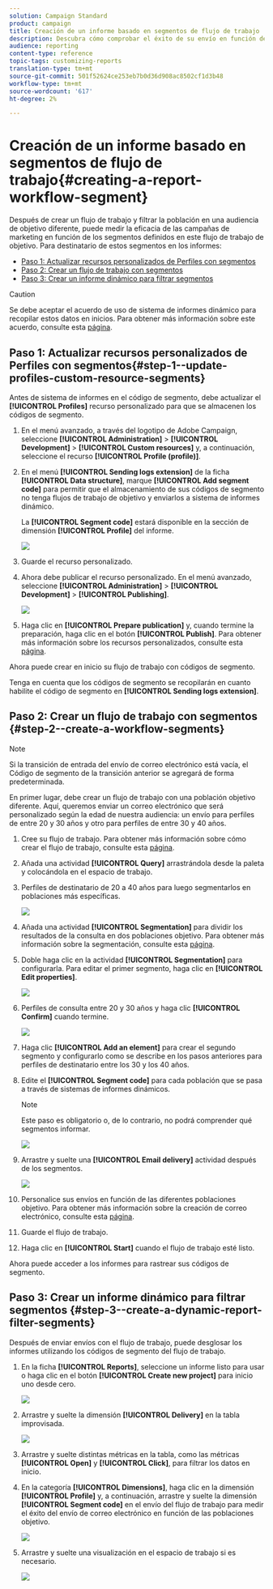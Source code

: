 ```yaml
---
solution: Campaign Standard
product: campaign
title: Creación de un informe basado en segmentos de flujo de trabajo
description: Descubra cómo comprobar el éxito de su envío en función de los segmentos de sus flujos de trabajo en los informes.
audience: reporting
content-type: reference
topic-tags: customizing-reports
translation-type: tm+mt
source-git-commit: 501f52624ce253eb7b0d36d908ac8502cf1d3b48
workflow-type: tm+mt
source-wordcount: '617'
ht-degree: 2%

---
```



# Creación de un informe basado en segmentos de flujo de trabajo{#creating-a-report-workflow-segment}

Después de crear un flujo de trabajo y filtrar la población en una audiencia de objetivo diferente, puede medir la eficacia de las campañas de marketing en función de los segmentos definidos en este flujo de trabajo de objetivo.
Para destinatario de estos segmentos en los informes:

* [Paso 1: Actualizar recursos personalizados de Perfiles con segmentos](#step-1--update-profiles-custom-resource-segments)
* [Paso 2: Crear un flujo de trabajo con segmentos](#step-2--create-a-workflow-segments)
* [Paso 3: Crear un informe dinámico para filtrar segmentos](#step-3--create-a-dynamic-report-filter-segments)

>[!CAUTION]
>Se debe aceptar el acuerdo de uso de sistema de informes dinámico para recopilar estos datos en inicios.
>Para obtener más información sobre este acuerdo, consulte esta [página](../../reporting/using/about-dynamic-reports.md#dynamic-reporting-usage-agreement).

## Paso 1: Actualizar recursos personalizados de Perfiles con segmentos{#step-1--update-profiles-custom-resource-segments}

Antes de sistema de informes en el código de segmento, debe actualizar el **[!UICONTROL Profiles]** recurso personalizado para que se almacenen los códigos de segmento.

1. En el menú avanzado, a través del logotipo de Adobe Campaign, seleccione **[!UICONTROL Administration]** > **[!UICONTROL Development]** > **[!UICONTROL Custom resources]** y, a continuación, seleccione el recurso **[!UICONTROL Profile (profile)]**.
1. En el menú **[!UICONTROL Sending logs extension]** de la ficha **[!UICONTROL Data structure]**, marque **[!UICONTROL Add segment code]** para permitir que el almacenamiento de sus códigos de segmento no tenga flujos de trabajo de objetivo y enviarlos a sistema de informes dinámico.

   La **[!UICONTROL Segment code]** estará disponible en la sección de dimensión **[!UICONTROL Profile]** del informe.

   ![](assets/report_segment_4.png)

1. Guarde el recurso personalizado.

1. Ahora debe publicar el recurso personalizado.
En el menú avanzado, seleccione **[!UICONTROL Administration]** > **[!UICONTROL Development]** > **[!UICONTROL Publishing]**.

   ![](assets/custom_profile_7.png)

1. Haga clic en **[!UICONTROL Prepare publication]** y, cuando termine la preparación, haga clic en el botón **[!UICONTROL Publish]**. Para obtener más información sobre los recursos personalizados, consulte esta [página](../../developing/using/updating-the-database-structure.md).

Ahora puede crear en inicio su flujo de trabajo con códigos de segmento.

Tenga en cuenta que los códigos de segmento se recopilarán en cuanto habilite el código de segmento en **[!UICONTROL Sending logs extension]**.

## Paso 2: Crear un flujo de trabajo con segmentos {#step-2--create-a-workflow-segments}

>[!NOTE]
>Si la transición de entrada del envío de correo electrónico está vacía, el Código de segmento de la transición anterior se agregará de forma predeterminada.

En primer lugar, debe crear un flujo de trabajo con una población objetivo diferente. Aquí, queremos enviar un correo electrónico que será personalizado según la edad de nuestra audiencia: un envío para perfiles de entre 20 y 30 años y otro para perfiles de entre 30 y 40 años.

1. Cree su flujo de trabajo. Para obtener más información sobre cómo crear el flujo de trabajo, consulte esta [página](../../automating/using/building-a-workflow.md).

1. Añada una actividad **[!UICONTROL Query]** arrastrándola desde la paleta y colocándola en el espacio de trabajo.

1. Perfiles de destinatario de 20 a 40 años para luego segmentarlos en poblaciones más específicas.

   ![](assets/report_segment_1.png)

1. Añada una actividad **[!UICONTROL Segmentation]** para dividir los resultados de la consulta en dos poblaciones objetivo. Para obtener más información sobre la segmentación, consulte esta [página](../../automating/using/segmentation.md).

1. Doble haga clic en la actividad **[!UICONTROL Segmentation]** para configurarla. Para editar el primer segmento, haga clic en **[!UICONTROL Edit properties]**.

   ![](assets/report_segment_7.png)

1. Perfiles de consulta entre 20 y 30 años y haga clic **[!UICONTROL Confirm]** cuando termine.

   ![](assets/report_segment_8.png)

1. Haga clic **[!UICONTROL Add an element]** para crear el segundo segmento y configurarlo como se describe en los pasos anteriores para perfiles de destinatario entre los 30 y los 40 años.

1. Edite el **[!UICONTROL Segment code]** para cada población que se pasa a través de sistemas de informes dinámicos.

   >[!NOTE]
   >Este paso es obligatorio o, de lo contrario, no podrá comprender qué segmentos informar.

   ![](assets/report_segment_9.png)

1. Arrastre y suelte una **[!UICONTROL Email delivery]** actividad después de los segmentos.

   ![](assets/report_segment_3.png)

1. Personalice sus envíos en función de las diferentes poblaciones objetivo. Para obtener más información sobre la creación de correo electrónico, consulte esta [página](../../designing/using/designing-content-in-adobe-campaign.md).

1. Guarde el flujo de trabajo.

1. Haga clic en **[!UICONTROL Start]** cuando el flujo de trabajo esté listo.

Ahora puede acceder a los informes para rastrear sus códigos de segmento.

## Paso 3: Crear un informe dinámico para filtrar segmentos {#step-3--create-a-dynamic-report-filter-segments}

Después de enviar envíos con el flujo de trabajo, puede desglosar los informes utilizando los códigos de segmento del flujo de trabajo.

1. En la ficha **[!UICONTROL Reports]**, seleccione un informe listo para usar o haga clic en el botón **[!UICONTROL Create new project]** para inicio uno desde cero.

   ![](assets/custom_profile_18.png)
1. Arrastre y suelte la dimensión **[!UICONTROL Delivery]** en la tabla improvisada.

   ![](assets/report_segment_5.png)

1. Arrastre y suelte distintas métricas en la tabla, como las métricas **[!UICONTROL Open]** y **[!UICONTROL Click]**, para filtrar los datos en inicio.
1. En la categoría **[!UICONTROL Dimensions]**, haga clic en la dimensión **[!UICONTROL Profile]** y, a continuación, arrastre y suelte la dimensión **[!UICONTROL Segment code]** en el envío del flujo de trabajo para medir el éxito del envío de correo electrónico en función de las poblaciones objetivo.

   ![](assets/report_segment_6.png)

1. Arrastre y suelte una visualización en el espacio de trabajo si es necesario.

   ![](assets/report_segment_10.png)
